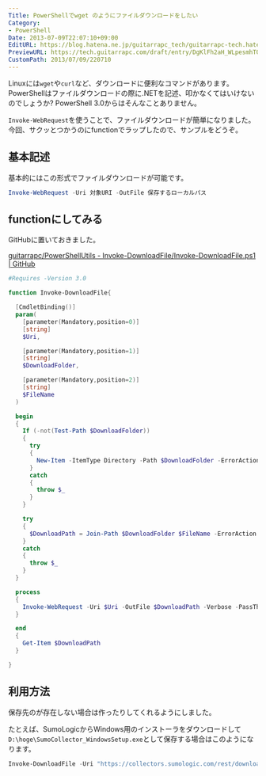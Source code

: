 ```yaml
---
Title: PowerShellでwget のようにファイルダウンロードをしたい
Category:
- PowerShell
Date: 2013-07-09T22:07:10+09:00
EditURL: https://blog.hatena.ne.jp/guitarrapc_tech/guitarrapc-tech.hatenablog.com/atom/entry/6802418398340941341
PreviewURL: https://tech.guitarrapc.com/draft/entry/DgKlFh2aH_WLpesmhTQgbPZaqAo
CustomPath: 2013/07/09/220710
---
```


<!--
Date: 2013-07-09T22:07:10+09:00
URL: https://tech.guitarrapc.com/entry/2013/07/09/220710
-->

Linuxには`wget`や`curl`など、ダウンロードに便利なコマンドがあります。
PowerShellはファイルダウンロードの際に.NETを記述、叩かなくてはいけないのでしょうか?
PowerShell 3.0からはそんなことありません。

`Invoke-WebRequest`を使うことで、ファイルダウンロードが簡単になりました。
今回、サクッとつかうのにfunctionでラップしたので、サンプルをどうぞ。

## 基本記述

基本的にはこの形式でファイルダウンロードが可能です。

```ps1
Invoke-WebRequest -Uri 対象URI -OutFile 保存するローカルパス
```

## functionにしてみる

GitHubに置いておきました。

[guitarrapc/PowerShellUtils - Invoke-DownloadFile/Invoke-DownloadFile.ps1 | GitHub](https://github.com/guitarrapc/PowerShellUtil/blob/master/Invoke-DownloadFile/Invoke-DownloadFile.ps1)

```ps1
#Requires -Version 3.0

function Invoke-DownloadFile{

  [CmdletBinding()]
  param(
    [parameter(Mandatory,position=0)]
    [string]
    $Uri,

    [parameter(Mandatory,position=1)]
    [string]
    $DownloadFolder,

    [parameter(Mandatory,position=2)]
    [string]
    $FileName
  )

  begin
  {
    If (-not(Test-Path $DownloadFolder))
    {
      try
      {
        New-Item -ItemType Directory -Path $DownloadFolder -ErrorAction stop
      }
      catch
      {
        throw $_
      }
    }

    try
    {
      $DownloadPath = Join-Path $DownloadFolder $FileName -ErrorAction Stop
    }
    catch
    {
      throw $_
    }
  }

  process
  {
    Invoke-WebRequest -Uri $Uri -OutFile $DownloadPath -Verbose -PassThru
  }

  end
  {
    Get-Item $DownloadPath
  }

}
```

## 利用方法

保存先のが存在しない場合は作ったりしてくれるようにしました。

たとえば、SumoLogicからWindows用のインストーラをダウンロードして`D:\hoge\SumoCollector_WindowsSetup.exe`として保存する場合はこのようになります。

```ps1
Invoke-DownloadFile -Uri "https://collectors.sumologic.com/rest/download/windows" -DownloadFolder "D:\hoge" -FileName "SumoCollector_WindowsSetup.exe"
```

